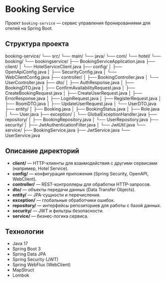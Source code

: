 # Booking Service

Проект `booking-service` — сервис управления бронированиями для отелей на Spring Boot.

## Структура проекта

booking-service/
└── src/
└── main/
└── java/
└── com/
└── hotel/
└── booking/
└── bookingservice/
├── BookingServiceApplication.java
├── client/
│ └── HotelServiceClient.java
├── config/
│ ├── OpenApiConfig.java
│ ├── SecurityConfig.java
│ └── WebClientConfig.java
├── controller/
│ ├── BookingController.java
│ └── UserController.java
├── dto/
│ ├── AuthResponse.java
│ ├── BookingDTO.java
│ ├── ConfirmAvailabilityRequest.java
│ ├── CreateBookingRequest.java
│ ├── CreateUserRequest.java
│ ├── ErrorResponse.java
│ ├── LoginRequest.java
│ ├── RegisterRequest.java
│ ├── RoomDTO.java
│ ├── UpdateUserRequest.java
│ └── UserDTO.java
├── entity/
│ ├── Booking.java
│ ├── BookingStatus.java
│ ├── Role.java
│ └── User.java
├── exception/
│ └── GlobalExceptionHandler.java
├── repository/
│ ├── BookingRepository.java
│ └── UserRepository.java
├── security/
│ ├── JwtAuthenticationFilter.java
│ └── JwtUtil.java
└── service/
├── BookingService.java
├── JwtService.java
└── UserService.java

## Описание директорий

- **client/** — HTTP-клиенты для взаимодействия с другими сервисами (например, Hotel Service).
- **config/** — конфигурация приложения (Spring Security, OpenAPI, WebClient).
- **controller/** — REST-контроллеры для обработки HTTP-запросов.
- **dto/** — объекты передачи данных (Data Transfer Objects).
- **entity/** — JPA-сущности и перечисления.
- **exception/** — глобальные обработчики ошибок.
- **repository/** — интерфейсы репозиториев для работы с базой данных.
- **security/** — JWT и фильтры безопасности.
- **service/** — бизнес-логика сервиса.

## Технологии

- Java 17
- Spring Boot 3
- Spring Data JPA
- Spring Security (JWT)
- Spring WebFlux (WebClient)
- MapStruct
- Lombok




